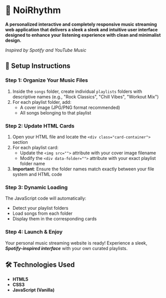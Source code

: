 # 🎵 NoiRhythm

**A personalized interactive and completely responsive music streaming web application that delivers a sleek a sleek and intuitive user interface designed to enhance your listening experience with clean and minimalist design.** 
          
  *Inspired by Spotify and YouTube Music*

## 🚀 Setup Instructions

### **Step 1: Organize Your Music Files**
1. Inside the `songs` folder, create individual `playlists` folders with descriptive names (e.g., "Rock Classics", "Chill Vibes", "Workout Mix")
2. For each playlist folder, add:
   - A cover image (JPG/PNG format recommended)
   - All songs belonging to that playlist

### **Step 2: Update HTML Cards**
1. Open your HTML file and locate the `<div class="card-container">` section
2. For each playlist card:
   - Update the `<img src="">` attribute with your cover image filename
   - Modify the `<div data-folder="">` attribute with your exact playlist folder name
3. **Important**: Ensure the folder names match exactly between your file system and HTML code

### **Step 3: Dynamic Loading**
The JavaScript code will automatically:
- Detect your playlist folders
- Load songs from each folder
- Display them in the corresponding cards

### **Step 4: Launch & Enjoy**
Your personal music streaming website is ready! Experience a sleek, ***Spotify-inspired interface*** with your own curated playlists.

## 🛠️ Technologies Used
- **HTML5**
- **CSS3**
- **JavaScript (Vanilla)**


